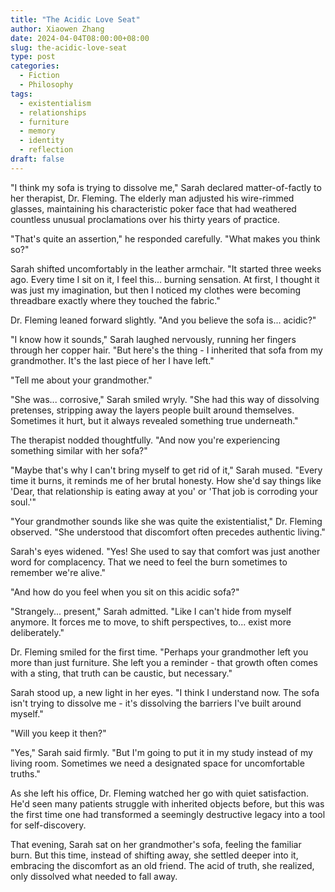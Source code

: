 ```yaml
---
title: "The Acidic Love Seat"
author: Xiaowen Zhang
date: 2024-04-04T08:00:00+08:00
slug: the-acidic-love-seat
type: post
categories:
  - Fiction
  - Philosophy
tags:
  - existentialism
  - relationships
  - furniture
  - memory
  - identity
  - reflection
draft: false
---
```


"I think my sofa is trying to dissolve me," Sarah declared matter-of-factly to her therapist, Dr. Fleming. The elderly man adjusted his wire-rimmed glasses, maintaining his characteristic poker face that had weathered countless unusual proclamations over his thirty years of practice.

"That's quite an assertion," he responded carefully. "What makes you think so?"

Sarah shifted uncomfortably in the leather armchair. "It started three weeks ago. Every time I sit on it, I feel this... burning sensation. At first, I thought it was just my imagination, but then I noticed my clothes were becoming threadbare exactly where they touched the fabric."

Dr. Fleming leaned forward slightly. "And you believe the sofa is... acidic?"

"I know how it sounds," Sarah laughed nervously, running her fingers through her copper hair. "But here's the thing - I inherited that sofa from my grandmother. It's the last piece of her I have left."

"Tell me about your grandmother."

"She was... corrosive," Sarah smiled wryly. "She had this way of dissolving pretenses, stripping away the layers people built around themselves. Sometimes it hurt, but it always revealed something true underneath."

The therapist nodded thoughtfully. "And now you're experiencing something similar with her sofa?"

"Maybe that's why I can't bring myself to get rid of it," Sarah mused. "Every time it burns, it reminds me of her brutal honesty. How she'd say things like 'Dear, that relationship is eating away at you' or 'That job is corroding your soul.'"

"Your grandmother sounds like she was quite the existentialist," Dr. Fleming observed. "She understood that discomfort often precedes authentic living."

Sarah's eyes widened. "Yes! She used to say that comfort was just another word for complacency. That we need to feel the burn sometimes to remember we're alive."

"And how do you feel when you sit on this acidic sofa?"

"Strangely... present," Sarah admitted. "Like I can't hide from myself anymore. It forces me to move, to shift perspectives, to... exist more deliberately."

Dr. Fleming smiled for the first time. "Perhaps your grandmother left you more than just furniture. She left you a reminder - that growth often comes with a sting, that truth can be caustic, but necessary."

Sarah stood up, a new light in her eyes. "I think I understand now. The sofa isn't trying to dissolve me - it's dissolving the barriers I've built around myself."

"Will you keep it then?"

"Yes," Sarah said firmly. "But I'm going to put it in my study instead of my living room. Sometimes we need a designated space for uncomfortable truths."

As she left his office, Dr. Fleming watched her go with quiet satisfaction. He'd seen many patients struggle with inherited objects before, but this was the first time one had transformed a seemingly destructive legacy into a tool for self-discovery.

That evening, Sarah sat on her grandmother's sofa, feeling the familiar burn. But this time, instead of shifting away, she settled deeper into it, embracing the discomfort as an old friend. The acid of truth, she realized, only dissolved what needed to fall away.